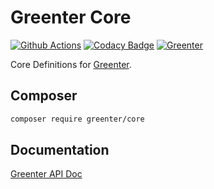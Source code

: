 # Greenter Core
[![Github Actions](https://github.com/giansalex/greenter-core/workflows/CI/badge.svg)](https://github.com/giansalex/greenter-core/actions)
[![Codacy Badge](https://api.codacy.com/project/badge/Grade/eb6ed4cb0e994c3db85b68c7a66e0f22)](https://www.codacy.com/app/giansalex/greenter-core?utm_source=github.com&amp;utm_medium=referral&amp;utm_content=giansalex/greenter-core&amp;utm_campaign=Badge_Grade)
[![Greenter](https://img.shields.io/badge/core-greenter-brightgreen.svg?style=flat-square)](https://github.com/giansalex/greenter)    

Core Definitions for [Greenter](https://github.com/giansalex/greenter/).

## Composer
```bash
composer require greenter/core
```

## Documentation

[Greenter API Doc](https://giansalex.github.io/greenter-apidoc/)
